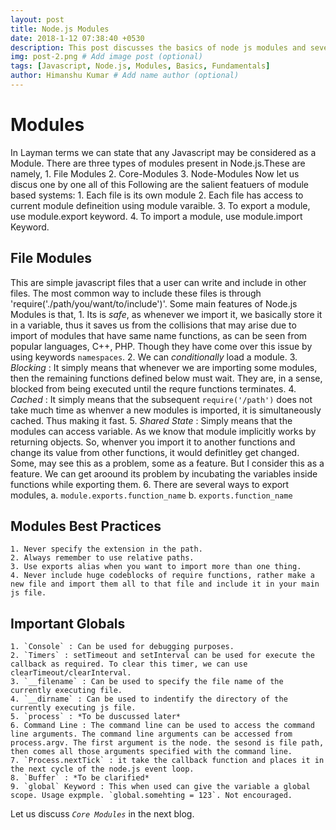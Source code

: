 ```yaml
---
layout: post
title: Node.js Modules
date: 2018-1-12 07:38:40 +0530
description: This post discusses the basics of node js modules and several other node.js fundamental concepts.
img: post-2.png # Add image post (optional)
tags: [Javascript, Node.js, Modules, Basics, Fundamentals]
author: Himanshu Kumar # Add name author (optional)
---
```


# Modules
In Layman terms we can state that any Javascript may be considered as a Module. There are three types of modules present in Node.js.These are namely,
    1. File Modules
    2. Core-Modules
    3. Node-Modules
Now let us discus one by one all of this
Following are the salient featuers of module based systems:
    1. Each file is its own module
    2. Each file has access to current module defineition using module varaible.
    3. To export a module, use module.export keyword.
    4. To import a module, use module.import Keyword.
    
## File Modules
This are simple javascript files that a user can write and include in other files. The most common way to include these files is through
'require('./path/you/want/to/include')'.
Some main features of Node.js Modules is that,
    1. Its is *safe*, as whenever we import it, we basically store it in a variable, thus it saves us from the collisions that may arise due to import of modules that have same name functions, as can be seen from popular languages, C++, PHP. Though they have come over this issue by using keywords `namespaces`.
    2. We can *conditionally* load a module.
    3. *Blocking* : It simply means that whenever we are importing some modules, then the remaining functions defined below must wait. They are, in a sense, blocked from being executed until the requre functions terminates.
    4. *Cached* : It simply means that the subsequent `require('/path')` does not take much time as whenver a new modules is imported, it is simultaneously cached. Thus making it fast.
    5. *Shared State* : Simply means that the modules can access variable. As we know that module implicitly works by returning objects. So, whenver you import it to another functions and change its value from other functions, it would definitley get changed. Some, may see this as a problem, some as a feature. But I consider this as a feature. We can get aroound its problem by incubating the variables inside functions while exporting them.
    6. There are several ways to export modules,
        a. `module.exports.function_name`
        b. `exports.function_name`

## Modules Best Practices
    1. Never specify the extension in the path.
    2. Always remember to use relative paths.
    3. Use exports alias when you want to import more than one thing.
    4. Never include huge codeblocks of require functions, rather make a new file and import them all to that file and include it in your main js file.

## Important Globals
    1. `Console` : Can be used for debugging purposes.
    2. `Timers` : setTimeout and setInterval can be used for execute the callback as required. To clear this timer, we can use clearTimeout/clearInterval.
    3. `__filename` : Can be used to specify the file name of the currently executing file.
    4. `__dirname` : Can be used to indentify the directory of the currently executing js file.
    5. `process` : *To be duscussed later*
    6. Command Line : The command line can be used to access the command line arguments. The command line arguments can be accessed from process.argv. The first argument is the node. the sesond is file path, then comes all those arguments specified with the command line.
    7. `Process.nextTick` : it take the callback function and places it in the next cycle of the node.js event loop.
    8. `Buffer` : *To be clarified*
    9. `global` Keyword : This when used can give the variable a global scope. Usage expmple. `global.somehting = 123`. Not encouraged.

Let us discuss *`Core Modules`* in the next blog.